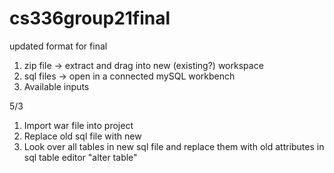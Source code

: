 # cs336group21final
updated format for final

1. zip file -> extract and drag into new (existing?) workspace
2. sql files -> open in a connected mySQL workbench
3. Available inputs

5/3
1. Import war file into project
2. Replace old sql file with new
3. Look over all tables in new sql file and replace them with old attributes in sql table editor "alter table"
